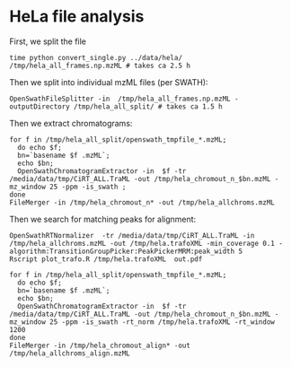 
# HeLa file analysis

First, we split the file

    time python convert_single.py ../data/hela/ /tmp/hela_all_frames.np.mzML # takes ca 2.5 h

Then we split into individual mzML files (per SWATH):

    OpenSwathFileSplitter -in  /tmp/hela_all_frames.np.mzML -outputDirectory /tmp/hela_all_split/ # takes ca 1.5 h

Then we extract chromatograms:

    for f in /tmp/hela_all_split/openswath_tmpfile_*.mzML; 
      do echo $f;
      bn=`basename $f .mzML`;
      echo $bn;
      OpenSwathChromatogramExtractor -in  $f -tr /media/data/tmp/CiRT_ALL.TraML -out /tmp/hela_chromout_n_$bn.mzML -mz_window 25 -ppm -is_swath ;
    done
    FileMerger -in /tmp/hela_chromout_n* -out /tmp/hela_allchroms.mzML

Then we search for matching peaks for alignment:

    OpenSwathRTNormalizer  -tr /media/data/tmp/CiRT_ALL.TraML -in /tmp/hela_allchroms.mzML -out /tmp/hela.trafoXML -min_coverage 0.1 -algorithm:TransitionGroupPicker:PeakPickerMRM:peak_width 5
    Rscript plot_trafo.R /tmp/hela.trafoXML  out.pdf

    for f in /tmp/hela_all_split/openswath_tmpfile_*.mzML; 
      do echo $f;
      bn=`basename $f .mzML`;
      echo $bn;
      OpenSwathChromatogramExtractor -in  $f -tr /media/data/tmp/CiRT_ALL.TraML -out /tmp/hela_chromout_n_$bn.mzML -mz_window 25 -ppm -is_swath -rt_norm /tmp/hela.trafoXML -rt_window 1200 
    done
    FileMerger -in /tmp/hela_chromout_align* -out /tmp/hela_allchroms_align.mzML




